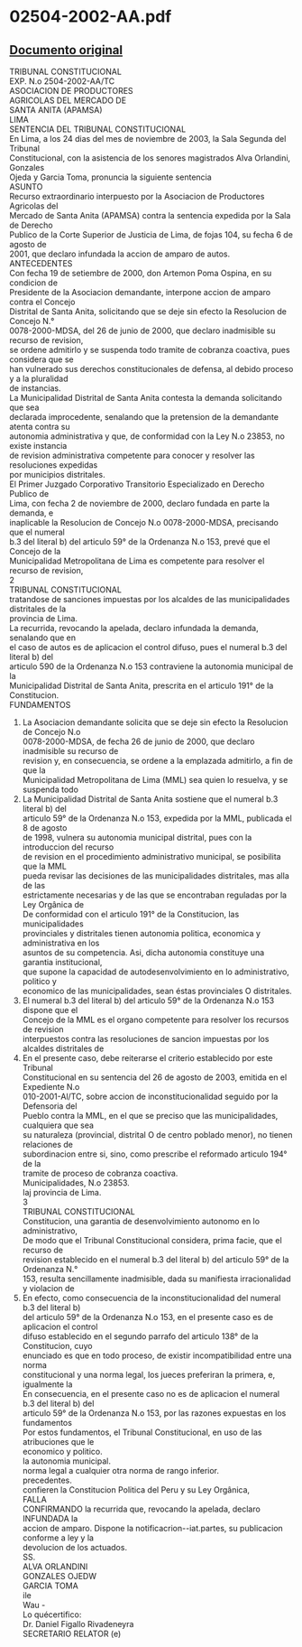 
02504-2002-AA.pdf
=================
  
[Documento original](https://tc.gob.pe/jurisprudencia/2003/02504-2002-AA.pdf)  
---  
TRIBUNAL CONSTITUCIONAL  
EXP. N.o 2504-2002-AA/TC  
ASOCIACION DE PRODUCTORES  
AGRICOLAS DEL MERCADO DE  
SANTA ANITA (APAMSA)  
LIMA  
SENTENCIA DEL TRIBUNAL CONSTITUCIONAL  
En Lima, a los 24 dias del mes de noviembre de 2003, la Sala Segunda del Tribunal  
Constitucional, con la asistencia de los senores magistrados Alva Orlandini, Gonzales  
Ojeda y Garcia Toma, pronuncia la siguiente sentencia  
ASUNTO  
Recurso extraordinario interpuesto por la Asociacion de Productores Agricolas del  
Mercado de Santa Anita (APAMSA) contra la sentencia expedida por la Sala de Derecho  
Publico de la Corte Superior de Justicia de Lima, de fojas 104, su fecha 6 de agosto de  
2001, que declaro infundada la accion de amparo de autos.  
ANTECEDENTES  
Con fecha 19 de setiembre de 2000, don Artemon Poma Ospina, en su condicion de  
Presidente de la Asociacion demandante, interpone accion de amparo contra el Concejo  
Distrital de Santa Anita, solicitando que se deje sin efecto la Resolucion de Concejo N.°  
0078-2000-MDSA, del 26 de junio de 2000, que declaro inadmisible su recurso de revision,  
se ordene admitirlo y se suspenda todo tramite de cobranza coactiva, pues considera que se  
han vulnerado sus derechos constitucionales de defensa, al debido proceso y a la pluralidad  
de instancias.  
La Municipalidad Distrital de Santa Anita contesta la demanda solicitando que sea  
declarada improcedente, senalando que la pretension de la demandante atenta contra su  
autonomia administrativa y que, de conformidad con la Ley N.o 23853, no existe instancia  
de revision administrativa competente para conocer y resolver las resoluciones expedidas  
por municipios distritales.  
El Primer Juzgado Corporativo Transitorio Especializado en Derecho Publico de  
Lima, con fecha 2 de noviembre de 2000, declaro fundada en parte la demanda, e  
inaplicable la Resolucion de Concejo N.o 0078-2000-MDSA, precisando que el numeral  
b.3 del literal b) del articulo 59° de la Ordenanza N.o 153, prevé que el Concejo de la  
Municipalidad Metropolitana de Lima es competente para resolver el recurso de revision,  
2  
TRIBUNAL CONSTITUCIONAL  
tratandose de sanciones impuestas por los alcaldes de las municipalidades distritales de la  
provincia de Lima.  
La recurrida, revocando la apelada, declaro infundada la demanda, senalando que en  
el caso de autos es de aplicacion el control difuso, pues el numeral b.3 del literal b) del  
articulo 590 de la Ordenanza N.o 153 contraviene la autonomia municipal de la  
Municipalidad Distrital de Santa Anita, prescrita en el articulo 191° de la Constitucion.  
FUNDAMENTOS  
1. La Asociacion demandante solicita que se deje sin efecto la Resolucion de Concejo N.o  
0078-2000-MDSA, de fecha 26 de junio de 2000, que declaro inadmisible su recurso de  
revision y, en consecuencia, se ordene a la emplazada admitirlo, a fin de que la  
Municipalidad Metropolitana de Lima (MML) sea quien lo resuelva, y se suspenda todo  
2. La Municipalidad Distrital de Santa Anita sostiene que el numeral b.3 literal b) del  
articulo 59° de la Ordenanza N.o 153, expedida por la MML, publicada el 8 de agosto  
de 1998, vulnera su autonomia municipal distrital, pues con la introduccion del recurso  
de revision en el procedimiento administrativo municipal, se posibilita que la MML  
pueda revisar las decisiones de las municipalidades distritales, mas alla de las  
estrictamente necesarias y de las que se encontraban reguladas por la Ley Orgânica de  
De conformidad con el articulo 191° de la Constitucion, las municipalidades  
provinciales y distritales tienen autonomia politica, economica y administrativa en los  
asuntos de su competencia. Asi, dicha autonomia constituye una garantia institucional,  
que supone la capacidad de autodesenvolvimiento en lo administrativo, politico y  
economico de las municipalidades, sean éstas provinciales O distritales.  
4. El numeral b.3 del literal b) del articulo 59° de la Ordenanza N.o 153 dispone que el  
Concejo de la MML es el organo competente para resolver los recursos de revision  
interpuestos contra las resoluciones de sancion impuestas por los alcaldes distritales de  
5. En el presente caso, debe reiterarse el criterio establecido por este Tribunal  
Constitucional en su sentencia del 26 de agosto de 2003, emitida en el Expediente N.o  
010-2001-Al/TC, sobre accion de inconstitucionalidad seguido por la Defensoria del  
Pueblo contra la MML, en el que se preciso que las municipalidades, cualquiera que sea  
su naturaleza (provincial, distrital O de centro poblado menor), no tienen relaciones de  
subordinacion entre si, sino, como prescribe el reformado articulo 194° de la  
tramite de proceso de cobranza coactiva.  
Municipalidades, N.o 23853.  
laj provincia de Lima.  
3  
TRIBUNAL CONSTITUCIONAL  
Constitucion, una garantia de desenvolvimiento autonomo en lo administrativo,  
De modo que el Tribunal Constitucional considera, prima facie, que el recurso de  
revision establecido en el numeral b.3 del literal b) del articulo 59° de la Ordenanza N.°  
153, resulta sencillamente inadmisible, dada su manifiesta irracionalidad y violacion de  
6. En efecto, como consecuencia de la inconstitucionalidad del numeral b.3 del literal b)  
del articulo 59° de la Ordenanza N.o 153, en el presente caso es de aplicacion el control  
difuso establecido en el segundo parrafo del articulo 138° de la Constitucion, cuyo  
enunciado es que en todo proceso, de existir incompatibilidad entre una norma  
constitucional y una norma legal, los jueces preferiran la primera, e, igualmente la  
En consecuencia, en el presente caso no es de aplicacion el numeral b.3 del literal b) del  
articulo 59° de la Ordenanza N.o 153, por las razones expuestas en los fundamentos  
Por estos fundamentos, el Tribunal Constitucional, en uso de las atribuciones que le  
economico y politico.  
la autonomia municipal.  
norma legal a cualquier otra norma de rango inferior.  
precedentes.  
confieren la Constitucion Politica del Peru y su Ley Orgânica,  
FALLA  
CONFIRMANDO la recurrida que, revocando la apelada, declaro INFUNDADA la  
accion de amparo. Dispone la notificacrion--iat.partes, su publicacion conforme a ley y la  
devolucion de los actuados.  
SS.  
ALVA ORLANDINI  
GONZALES OJEDW  
GARCIA TOMA  
ile  
Wau -  
Lo quécertifico:  
Dr. Daniel Figallo Rivadeneyra  
SECRETARIO RELATOR (e)